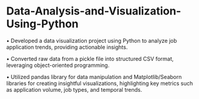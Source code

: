 # Data-Analysis-and-Visualization-Using-Python

•    Developed a data visualization project using Python to analyze job application trends, providing actionable insights. 

•    Converted raw data from a pickle file into structured CSV format, leveraging object-oriented programming. 

•    Utilized pandas library for data manipulation and Matplotlib/Seaborn libraries for creating insightful visualizations, 
     highlighting key metrics such as application volume, job types, and temporal trends. 
